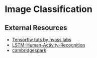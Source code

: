 # Image Classification

## External Resources

- [Tensorflw tuts by hvass labs](https://github.com/Hvass-Labs/TensorFlow-Tutorials/blob/master/06_CIFAR-10.ipynb)
- [LSTM-Human-Activity-Recognition](https://github.com/guillaume-chevalier/LSTM-Human-Activity-Recognition)
- [cambridgespark](https://cambridgespark.com/content/tutorials/convolutional-neural-networks-with-keras/index.html)
